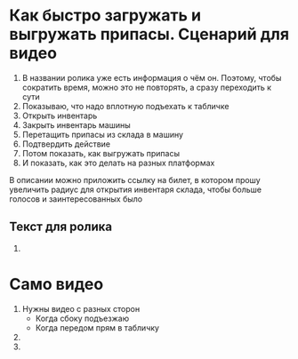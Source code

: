 # Как быстро загружать и выгружать припасы. Сценарий для видео
1. В названии ролика уже есть информация о чём он. Поэтому, чтобы сократить время, можно это не повторять, а сразу переходить к сути
2. Показываю, что надо вплотную подъехать к табличке
3. Открыть инвентарь
4. Закрыть инвентарь машины
5. Перетащить припасы из склада в машину
6. Подтвердить действие
7. Потом показать, как выгружать припасы
8. И показать, как это делать на разных платформах

В описании можно приложить ссылку на билет, в котором прошу увеличить радиус для открытия инвентаря склада, чтобы больше голосов и заинтересованных было


## Текст для ролика
1. 

# Само видео
1. Нужны видео с разных сторон
   - Когда сбоку подъезжаю
   - Когда передом прям в табличку
2. 
3. 
